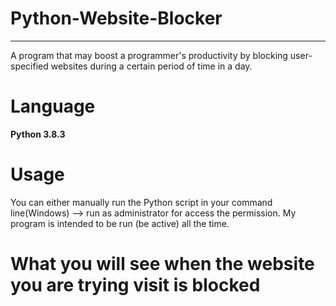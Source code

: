 <h1>Python-Website-Blocker</h1>
<hr>
A program that may boost a programmer's productivity by blocking user-specified websites during a certain period of 
time in a day.

# Language
  **Python 3.8.3**
  
# Usage 
  You can either manually run the Python script in your command line(Windows) --> run as administrator for access the permission. My program is intended to be run (be active) all the time.
  

# What you will see when the website you are trying visit is blocked


